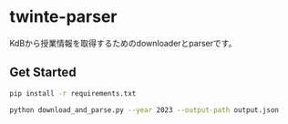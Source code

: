 # twinte-parser
KdBから授業情報を取得するためのdownloaderとparserです。

## Get Started

```sh
pip install -r requirements.txt

python download_and_parse.py --year 2023 --output-path output.json 
```
